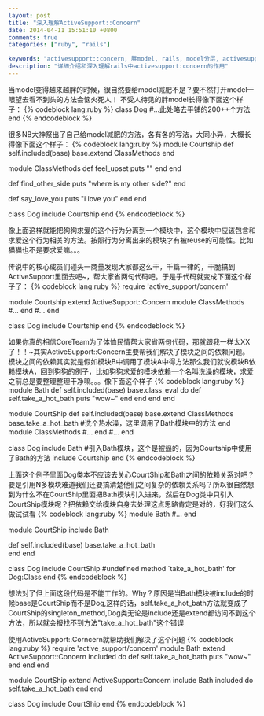```yaml
---
layout: post
title: "深入理解ActiveSupport::Concern"
date: 2014-04-11 15:51:10 +0800
comments: true
categories: ["ruby", "rails"]

keywords: "activesupport::concern, 胖model, rails, model分层, activesupport::concern详解"
description: "详细介绍和深入理解rails中activesupport:concern的作用"
---
```


当model变得越来越胖的时候，很自然要给model减肥不是？要不然打开model一眼望去看不到头的方法会恼火死人！
不受人待见的胖model长得像下面这个样子：
{% codeblock lang:ruby %}
class Dog
 #...此处略去平铺的200++个方法
end
{% endcodeblock %}

很多NB大神祭出了自己给model减肥的方法，各有各的写法，大同小异，大概长得像下面这个样子：
{% codeblock lang:ruby %}
module Courtship
  def self.included(base)
    base.extend ClassMethods
  end

  module ClassMethods
    def feel_upset
      puts ""
    end
  end

  def find_other_side
    puts "where is my other side?"
  end

  def say_love_you
    puts "i love you"
  end
end

class Dog
  include Courtship
end
{% endcodeblock %}

像上面这样就能把狗狗求爱的这个行为分离到一个模块中，这个模块中应该包含和求爱这个行为相关的方法。按照行为分离出来的模块才有被reuse的可能性。比如猫猫也不是要求爱嘛。。。

传说中的核心成员们碰头一商量发现大家都这么干，千篇一律的，干脆搞到ActiveSupport里面去吧~，帮大家省两句代码吧。于是乎代码就变成下面这个样子了：
{% codeblock lang:ruby %}
require 'active_support/concern'
 
module Courtship
  extend ActiveSupport::Concern
    module ClassMethods
	   #...
    end
  #...
end
 
class Dog
  include Courtship
end
{% endcodeblock %}

如果你真的相信CoreTeam为了体恤民情帮大家省两句代码，那就跟我一样太XX了！！~其实ActiveSupport::Concern主要帮我们解决了模块之间的依赖问题。模块之间的依赖其实就是假如模块B中调用了模块A中得方法那么我们就说模块B依赖模块A，回到狗狗的例子，比如狗狗求爱的模块依赖一个名叫洗澡的模块，求爱之前总是要整理整理干净嘛。。。像下面这个样子
{% codeblock lang:ruby %}
module Bath
  def self.included(base)
    base.class_eval do
      def self.take_a_hot_bath
        puts "wow~"
      end
    end
  end
end

module CourtShip
  def self.included(base)
    base.extend ClassMethods
    base.take_a_hot_bath #洗个热水澡，这里调用了Bath模块中的方法
  end
  module ClassMethods
   #...
  end
  #...
end

class Dog
  include Bath   #引入Bath模块，这个是被逼的，因为Courtship中使用了Bath的方法
  include Courtship
end
{% endcodeblock %}

上面这个例子里面Dog类本不应该去关心CourtShip和Bath之间的依赖关系对吧？要是引用N多模块难道我们还要搞清楚他们之间复杂的依赖关系吗？所以很自然想到为什么不在CourtShip里面把Bath模块引入进来，然后在Dog类中只引入CourtShip模块呢？把依赖交给模块自身去处理这点思路肯定是对的，好我们这么做试试看
{% codeblock lang:ruby %}
module Bath
#...
end

module CourtShip
 include Bath
  
  def self.included(base)
    base.take_a_hot_bath	  
  end
end

class Dog
 include CourtShip #undefined method `take_a_hot_bath' for Dog:Class 
end
{% endcodeblock %}

想法对了但上面这段代码是不能工作的。Why？原因是当Bath模块被include的时候base是CourtShip而不是Dog,这样的话，self.take_a_hot_bath方法就变成了CourtShip的singleton_method,Dog类无论是include还是extend都访问不到这个方法，所以就会报找不到方法"take_a_hot_bath"这个错误

使用ActiveSupport::Corncern就帮助我们解决了这个问题
{% codeblock lang:ruby %}
require 'active_support/concern'
module Bath
  extend ActiveSupport::Concern
  included do 
    def self.take_a_hot_bath
      puts "wow~"
    end
  end
end

module CourtShip
  extend ActiveSupport::Concern
  include Bath
  included do
    self.take_a_hot_bath
  end
end

class Dog
  include CourtShip
end
{% endcodeblock %}

